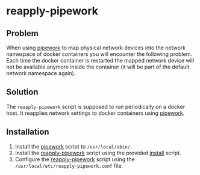 # reapply-pipework

## Problem

When using [pipework](https://github.com/jpetazzo/pipework) to map physical network devices
into the network namespace of docker containers you will encounter the following problem.
Each time the docker container is restarted the mapped network device will not be available
anymore inside the container (it will be part of the default network namespace again).

## Solution

The `reapply-pipework` script is supposed to run periodically on a docker host.
It reapplies network settings to docker containers using [pipework](https://github.com/jpetazzo/pipework).

## Installation

1. Install the [pipework](https://github.com/jpetazzo/pipework) script to `/usr/local/sbin/`.
1. Install the [reapply-pipework](https://github.com/zaunerc/reapply-pipework) script using the provided [install](https://github.com/zaunerc/reapply-pipework/blob/master/install) script.
1. Configure the [reapply-pipework](https://github.com/zaunerc/reapply-pipework) script using the  `/usr/local/etc/reapply-pipework.conf` file.
